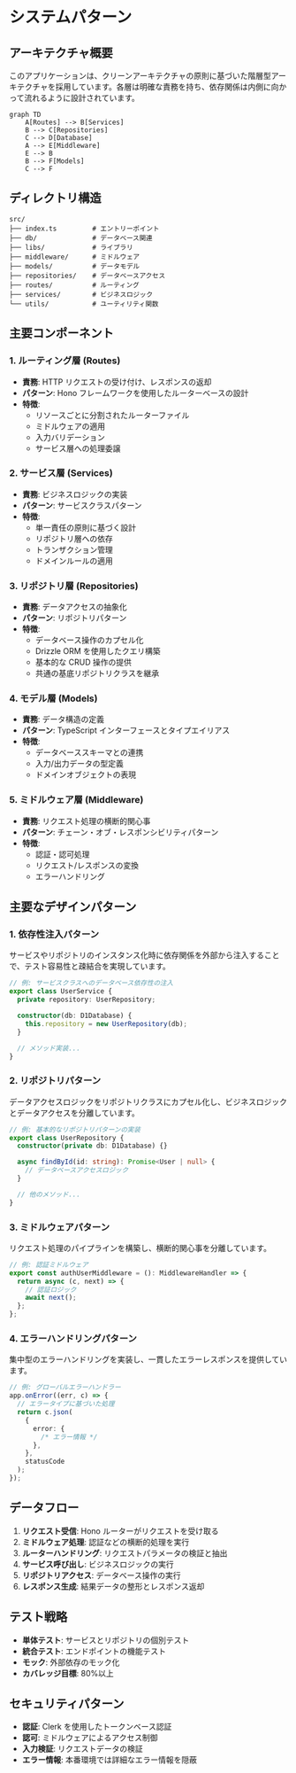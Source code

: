 # システムパターン

## アーキテクチャ概要

このアプリケーションは、クリーンアーキテクチャの原則に基づいた階層型アーキテクチャを採用しています。各層は明確な責務を持ち、依存関係は内側に向かって流れるように設計されています。

```mermaid
graph TD
    A[Routes] --> B[Services]
    B --> C[Repositories]
    C --> D[Database]
    A --> E[Middleware]
    E --> B
    B --> F[Models]
    C --> F
```

## ディレクトリ構造

```
src/
├── index.ts         # エントリーポイント
├── db/              # データベース関連
├── libs/            # ライブラリ
├── middleware/      # ミドルウェア
├── models/          # データモデル
├── repositories/    # データベースアクセス
├── routes/          # ルーティング
├── services/        # ビジネスロジック
└── utils/           # ユーティリティ関数
```

## 主要コンポーネント

### 1. ルーティング層 (Routes)

- **責務**: HTTP リクエストの受け付け、レスポンスの返却
- **パターン**: Hono フレームワークを使用したルーターベースの設計
- **特徴**:
  - リソースごとに分割されたルーターファイル
  - ミドルウェアの適用
  - 入力バリデーション
  - サービス層への処理委譲

### 2. サービス層 (Services)

- **責務**: ビジネスロジックの実装
- **パターン**: サービスクラスパターン
- **特徴**:
  - 単一責任の原則に基づく設計
  - リポジトリ層への依存
  - トランザクション管理
  - ドメインルールの適用

### 3. リポジトリ層 (Repositories)

- **責務**: データアクセスの抽象化
- **パターン**: リポジトリパターン
- **特徴**:
  - データベース操作のカプセル化
  - Drizzle ORM を使用したクエリ構築
  - 基本的な CRUD 操作の提供
  - 共通の基底リポジトリクラスを継承

### 4. モデル層 (Models)

- **責務**: データ構造の定義
- **パターン**: TypeScript インターフェースとタイプエイリアス
- **特徴**:
  - データベーススキーマとの連携
  - 入力/出力データの型定義
  - ドメインオブジェクトの表現

### 5. ミドルウェア層 (Middleware)

- **責務**: リクエスト処理の横断的関心事
- **パターン**: チェーン・オブ・レスポンシビリティパターン
- **特徴**:
  - 認証・認可処理
  - リクエスト/レスポンスの変換
  - エラーハンドリング

## 主要なデザインパターン

### 1. 依存性注入パターン

サービスやリポジトリのインスタンス化時に依存関係を外部から注入することで、テスト容易性と疎結合を実現しています。

```typescript
// 例: サービスクラスへのデータベース依存性の注入
export class UserService {
  private repository: UserRepository;

  constructor(db: D1Database) {
    this.repository = new UserRepository(db);
  }

  // メソッド実装...
}
```

### 2. リポジトリパターン

データアクセスロジックをリポジトリクラスにカプセル化し、ビジネスロジックとデータアクセスを分離しています。

```typescript
// 例: 基本的なリポジトリパターンの実装
export class UserRepository {
  constructor(private db: D1Database) {}

  async findById(id: string): Promise<User | null> {
    // データベースアクセスロジック
  }

  // 他のメソッド...
}
```

### 3. ミドルウェアパターン

リクエスト処理のパイプラインを構築し、横断的関心事を分離しています。

```typescript
// 例: 認証ミドルウェア
export const authUserMiddleware = (): MiddlewareHandler => {
  return async (c, next) => {
    // 認証ロジック
    await next();
  };
};
```

### 4. エラーハンドリングパターン

集中型のエラーハンドリングを実装し、一貫したエラーレスポンスを提供しています。

```typescript
// 例: グローバルエラーハンドラー
app.onError((err, c) => {
  // エラータイプに基づいた処理
  return c.json(
    {
      error: {
        /* エラー情報 */
      },
    },
    statusCode
  );
});
```

## データフロー

1. **リクエスト受信**: Hono ルーターがリクエストを受け取る
2. **ミドルウェア処理**: 認証などの横断的処理を実行
3. **ルーターハンドリング**: リクエストパラメータの検証と抽出
4. **サービス呼び出し**: ビジネスロジックの実行
5. **リポジトリアクセス**: データベース操作の実行
6. **レスポンス生成**: 結果データの整形とレスポンス返却

## テスト戦略

- **単体テスト**: サービスとリポジトリの個別テスト
- **統合テスト**: エンドポイントの機能テスト
- **モック**: 外部依存のモック化
- **カバレッジ目標**: 80%以上

## セキュリティパターン

- **認証**: Clerk を使用したトークンベース認証
- **認可**: ミドルウェアによるアクセス制御
- **入力検証**: リクエストデータの検証
- **エラー情報**: 本番環境では詳細なエラー情報を隠蔽
